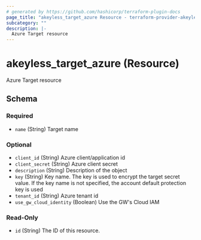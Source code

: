 ```yaml
---
# generated by https://github.com/hashicorp/terraform-plugin-docs
page_title: "akeyless_target_azure Resource - terraform-provider-akeyless"
subcategory: ""
description: |-
  Azure Target resource
---
```


# akeyless_target_azure (Resource)

Azure Target resource



<!-- schema generated by tfplugindocs -->
## Schema

### Required

- `name` (String) Target name

### Optional

- `client_id` (String) Azure client/application id
- `client_secret` (String) Azure client secret
- `description` (String) Description of the object
- `key` (String) Key name. The key is used to encrypt the target secret value. If the key name is not specified, the account default protection key is used
- `tenant_id` (String) Azure tenant id
- `use_gw_cloud_identity` (Boolean) Use the GW's Cloud IAM

### Read-Only

- `id` (String) The ID of this resource.


